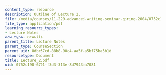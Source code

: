 ```yaml
---
content_type: resource
description: Outline of Lecture 2.
file: /media/courses/11-229-advanced-writing-seminar-spring-2004/0752c1986791f3d3313e8d7943ea7081_Lecture_2.pdf
file_type: application/pdf
learning_resource_types:
- Lecture Notes
ocw_type: OCWFile
parent_title: Lecture Notes
parent_type: CourseSection
parent_uid: 8dbc37cd-88b8-90c4-aa5f-a5bf75ba5b1d
resourcetype: Document
title: Lecture_2.pdf
uid: 0752c198-6791-f3d3-313e-8d7943ea7081
---
```

